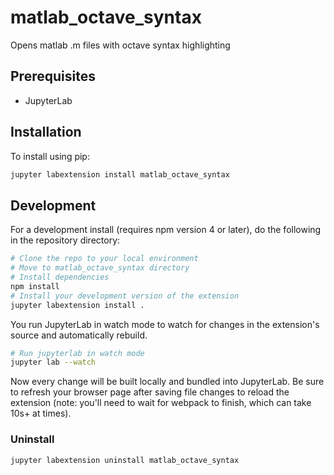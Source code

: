 # matlab_octave_syntax

Opens matlab .m files with octave syntax highlighting


## Prerequisites

* JupyterLab

## Installation

To install using pip:

```bash
jupyter labextension install matlab_octave_syntax
```

## Development

For a development install (requires npm version 4 or later), do the following in the repository directory:

```bash
# Clone the repo to your local environment
# Move to matlab_octave_syntax directory
# Install dependencies
npm install
# Install your development version of the extension
jupyter labextension install .
```

You run JupyterLab in watch mode to watch for changes in the extension's source and automatically rebuild.

```bash
# Run jupyterlab in watch mode
jupyter lab --watch
```

Now every change will be built locally and bundled into JupyterLab. Be sure to refresh your browser page after saving file changes to reload the extension (note: you'll need to wait for webpack to finish, which can take 10s+ at times).

### Uninstall

```bash
jupyter labextension uninstall matlab_octave_syntax
```

